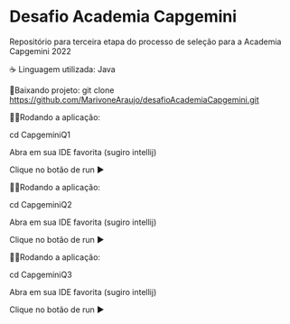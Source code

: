 # Desafio Academia Capgemini
Repositório para terceira etapa do processo de seleção para a Academia Capgemini 2022

☕ Linguagem utilizada: Java

🔗Baixando projeto:
git clone https://github.com/MarivoneAraujo/desafioAcademiaCapgemini.git

👨‍💻Rodando a aplicação:

cd CapgeminiQ1

Abra em sua IDE favorita (sugiro intellij)

Clique no botão de run ▶️

👨‍💻Rodando a aplicação:

cd CapgeminiQ2

Abra em sua IDE favorita (sugiro intellij)

Clique no botão de run ▶️

👨‍💻Rodando a aplicação:

cd CapgeminiQ3

Abra em sua IDE favorita (sugiro intellij)

Clique no botão de run ▶️








